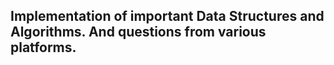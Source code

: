 ## Implementation of important Data Structures and Algorithms. And questions from various platforms. 